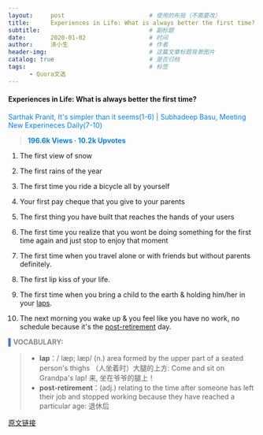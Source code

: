 ```yaml
---
layout:     post                        # 使用的布局（不需要改）
title:      Experiences in Life: What is always better the first time?
subtitle:                               # 副标题
date:       2020-01-02                  # 时间
author:     涤小生                       # 作者
header-img:                             # 这篇文章标题背景图片
catalog: true                           # 是否归档
tags:                                   # 标签
      - Quora文选
---
```


#### **Experiences in Life: What is always better the first time?**

<span style="color: rgb(0, 128, 255);">Sarthak Pranit, It's simpler than it seems(1-6) | Subhadeep Basu, Meeting New Experineces Daily(7-10)</span> 

> **<span style="color: rgb(0, 128, 255);">196.6k Views · 10.2k Upvotes
> </span>**

1. The first view of snow

2. The first rains of the year

3. The first time you ride a bicycle all by yourself

4. Your first pay cheque that you give to your parents

5. The first thing you have built that reaches the hands of your users

6. The first time you realize that you wont be doing something for the first time again and just stop to enjoy that moment

7. The first time when you travel alone or with friends but without parents definitely.

8. The first lip kiss of your life.

9. The first time when you bring a child to the earth & holding him/her in your <u>laps</u>.

10. The next morning you wake up & you feel like you have no work, no schedule because it's the <u>post-retirement</u> day.

<span style="color: rgb(70, 118, 217);">    ▌</span>**<span style="color: rgb(136, 136, 136);">VOCABULARY:</span>**

> - **lap**：/ læp; læp/ (n.) area formed by the upper part of a seated person's thighs （人坐着时）大腿的上方: Come and sit on Grandpa's lap! 来, 坐在爷爷的腿上！
> - **post-retirement**：(adj.) relating to the time after someone has left their job and stopped working because they have reached a particular age: 退休后 

[原文链接](https://qr.ae/TSxYtc)
